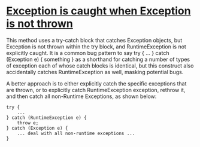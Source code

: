 # [Exception is caught when Exception is not thrown](https://spotbugs.readthedocs.io/en/latest/bugDescriptions.html#REC_CATCH_EXCEPTION)

  This method uses a try-catch block that catches Exception objects, but Exception is not
  thrown within the try block, and RuntimeException is not explicitly caught.  It is a common bug pattern to
  say try { ... } catch (Exception e) { something } as a shorthand for catching a number of types of exception
  each of whose catch blocks is identical, but this construct also accidentally catches RuntimeException as well,
  masking potential bugs.

A better approach is to either explicitly catch the specific exceptions that are thrown,
  or to explicitly catch RuntimeException exception, rethrow it, and then catch all non-Runtime Exceptions, as shown below:

    try {
        ...
    } catch (RuntimeException e) {
        throw e;
    } catch (Exception e) {
        ... deal with all non-runtime exceptions ...
    }